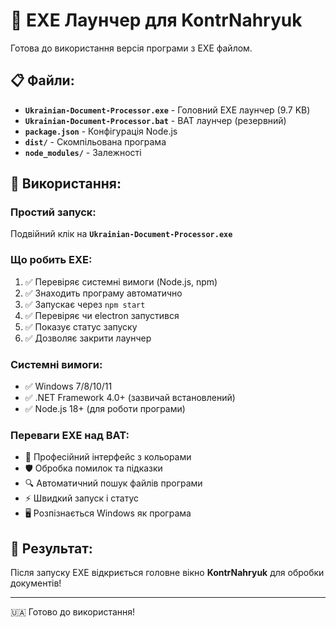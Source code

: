# 🚀 EXE Лаунчер для KontrNahryuk

Готова до використання версія програми з EXE файлом.

## 📋 Файли:

- **`Ukrainian-Document-Processor.exe`** - Головний EXE лаунчер (9.7 KB)
- **`Ukrainian-Document-Processor.bat`** - BAT лаунчер (резервний)
- **`package.json`** - Конфігурація Node.js
- **`dist/`** - Скомпільована програма
- **`node_modules/`** - Залежності

## 🎯 Використання:

### Простий запуск:
Подвійний клік на **`Ukrainian-Document-Processor.exe`**

### Що робить EXE:
1. ✅ Перевіряє системні вимоги (Node.js, npm)
2. ✅ Знаходить програму автоматично  
3. ✅ Запускає через `npm start`
4. ✅ Перевіряє чи electron запустився
5. ✅ Показує статус запуску
6. ✅ Дозволяє закрити лаунчер

### Системні вимоги:
- ✅ Windows 7/8/10/11
- ✅ .NET Framework 4.0+ (зазвичай встановлений)
- ✅ Node.js 18+ (для роботи програми)

### Переваги EXE над BAT:
- 🎨 Професійний інтерфейс з кольорами
- 🛡️ Обробка помилок та підказки
- 🔍 Автоматичний пошук файлів програми
- ⚡ Швидкий запуск і статус
- 🖥️ Розпізнається Windows як програма

## 🎊 Результат:
Після запуску EXE відкриється головне вікно **KontrNahryuk** для обробки документів!

---
🇺🇦 Готово до використання!